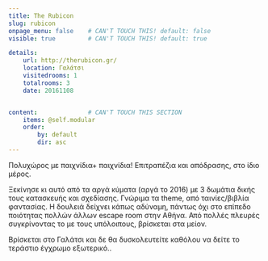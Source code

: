 ```yaml
---
title: The Rubicon
slug: rubicon
onpage_menu: false    # CAN'T TOUCH THIS! default: false
visible: true         # CAN'T TOUCH THIS! default: true

details:
    url: http://therubicon.gr/
    location: Γαλάτσι
    visitedrooms: 1
    totalrooms: 3
    date: 20161108


content:              # CAN'T TOUCH THIS SECTION
    items: @self.modular
    order:
        by: default
        dir: asc
---
```


Πολυχώρος με παιχνίδια+ παιχνίδια! Επιτραπέζια και απόδρασης, στο ίδιο μέρος. 

Ξεκίνησε κι αυτό από τα αργά κύματα (αργά το 2016) με 3 δωμάτια δικής τους κατασκευής και σχεδίασης. Γνώριμα τα theme, από ταινίες/βιβλία φαντασίας.
Η δουλειά δείχνει κάπως αδύναμη, πάντως όχι στο επίπεδο ποιότητας πολλών άλλων escape room στην Αθήνα. Από πολλές πλευρές συγκρίνοντας το με τους υπόλοιπους, βρίσκεται στα μείον.

Βρίσκεται στο Γαλάτσι και δε θα δυσκολευτείτε καθόλου να δείτε το τεράστιο έγχρωμο εξωτερικό..


